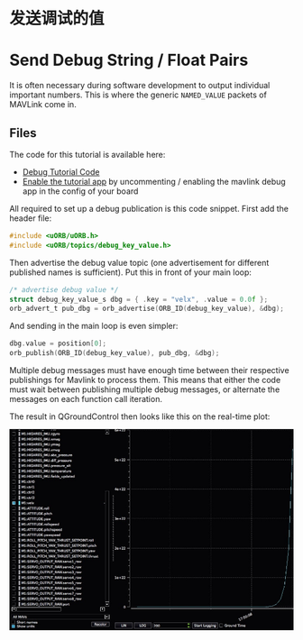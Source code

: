 # 发送调试的值

# Send Debug String / Float Pairs

It is often necessary during software development to output individual important numbers.
This is where the generic `NAMED_VALUE` packets of MAVLink come in.

## Files

The code for this tutorial is available here:

- [Debug Tutorial Code](https://github.com/PX4/Firmware/blob/master/src/examples/px4_mavlink_debug/px4_mavlink_debug.c)
- [Enable the tutorial app](https://github.com/PX4/Firmware/tree/master/cmake/configs) by uncommenting / enabling the mavlink debug app in the config of your board

All required to set up a debug publication is this code snippet. First add the header file:

<div class="host-code"></div>

```C
#include <uORB/uORB.h>
#include <uORB/topics/debug_key_value.h>
```

Then advertise the debug value topic (one advertisement for different published names is sufficient). Put this in front of your main loop:

<div class="host-code"></div>

```C
/* advertise debug value */
struct debug_key_value_s dbg = { .key = "velx", .value = 0.0f };
orb_advert_t pub_dbg = orb_advertise(ORB_ID(debug_key_value), &dbg);
```

And sending in the main loop is even simpler:

<div class="host-code"></div>

```C
dbg.value = position[0];
orb_publish(ORB_ID(debug_key_value), pub_dbg, &dbg);
```

<aside class="caution">
Multiple debug messages must have enough time between their respective publishings for Mavlink to process them. This means that either the code must wait between publishing multiple debug messages, or alternate the messages on each function call iteration.
</aside>

The result in QGroundControl then looks like this on the real-time plot:

![plot](../pictures/gcs/qgc-debugval-plot.jpg)